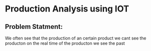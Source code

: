 # Production Analysis using IOT

## Problem Statment:
We often see that the production of an certain product we cant see the producton on the real time of the producton we see the past 
